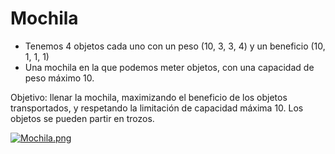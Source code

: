 # Mochila
- Tenemos 4 objetos cada uno con un peso (10, 3, 3, 4) y un beneficio (10, 1, 1, 1)
- Una mochila en la que podemos meter objetos, con una capacidad de peso máximo 10.

Objetivo: llenar la mochila, maximizando el beneficio de los objetos transportados, y respetando la limitación de capacidad máxima 10. Los objetos se pueden partir en trozos.

[![Mochila.png](https://i.postimg.cc/Wz2Bt15J/Mochila.png)](https://postimg.cc/FdBWBN59)

